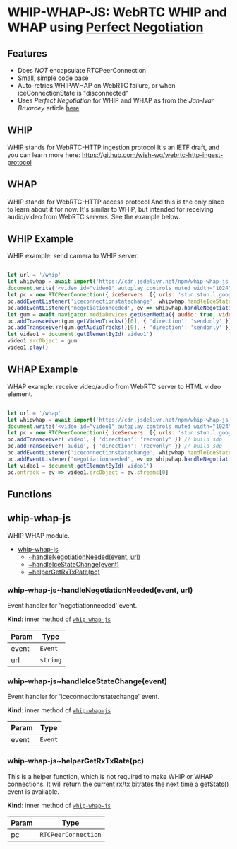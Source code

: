 [1]: https://blog.mozilla.org/webrtc/perfect-negotiation-in-webrtc/

# WHIP-WHAP-JS: WebRTC WHIP and WHAP using [Perfect Negotiation][1]

## Features
- Does *NOT* encapsulate RTCPeerConnection
- Small, simple code base
- Auto-retries WHIP/WHAP on WebRTC failure, or when iceConnectionState is "disconnected"
- Uses *Perfect Negotiation* for WHIP and WHAP as from the _Jan-Ivar Bruaroey_ article [here][1]


## WHIP
WHIP stands for WebRTC-HTTP ingestion protocol
It's an IETF draft, and you can learn more here:
https://github.com/wish-wg/webrtc-http-ingest-protocol

## WHAP
WHIP stands for WebRTC-HTTP access protocol
And this is the only place to learn about it for now.
It's similar to WHIP, but intended for receiving audio/video from WebRTC servers.
See the example below.



## WHIP Example

WHIP example: send camera to WHIP server.
```js

let url = '/whip'
let whipwhap = await import('https://cdn.jsdelivr.net/npm/whip-whap-js')
document.write('<video id="video1" autoplay controls muted width="1024" allowfullscreen/>')
let pc = new RTCPeerConnection({ iceServers: [{ urls: 'stun:stun.l.google.com:19302' }] })
pc.addEventListener('iceconnectionstatechange', whipwhap.handleIceStateChange)
pc.addEventListener('negotiationneeded', ev => whipwhap.handleNegotiationNeeded(ev, url))
let gum = await navigator.mediaDevices.getUserMedia({ audio: true, video: true })
pc.addTransceiver(gum.getVideoTracks()[0], { 'direction': 'sendonly' })
pc.addTransceiver(gum.getAudioTracks()[0], { 'direction': 'sendonly' })
let video1 = document.getElementById('video1')
video1.srcObject = gum
video1.play()

```

## WHAP Example

WHAP example: receive video/audio from WebRTC server to HTML video element. 
```js

let url = '/whap'
let whipwhap = await import('https://cdn.jsdelivr.net/npm/whip-whap-js')
document.write('<video id="video1" autoplay controls muted width="1024" allowfullscreen/>')
let pc = new RTCPeerConnection({ iceServers: [{ urls: 'stun:stun.l.google.com:19302' }] })
pc.addTransceiver('video', { 'direction': 'recvonly' }) // build sdp
pc.addTransceiver('audio', { 'direction': 'recvonly' }) // build sdp
pc.addEventListener('iceconnectionstatechange', whipwhap.handleIceStateChange)
pc.addEventListener('negotiationneeded', ev => whipwhap.handleNegotiationNeeded(ev, url))
let video1 = document.getElementById('video1')
pc.ontrack = ev => video1.srcObject = ev.streams[0]

```


## Functions
<a name="module_whip-whap-js"></a>

## whip-whap-js
WHIP WHAP module.


* [whip-whap-js](#module_whip-whap-js)
    * [~handleNegotiationNeeded(event, url)](#module_whip-whap-js..handleNegotiationNeeded)
    * [~handleIceStateChange(event)](#module_whip-whap-js..handleIceStateChange)
    * [~helperGetRxTxRate(pc)](#module_whip-whap-js..helperGetRxTxRate)

<a name="module_whip-whap-js..handleNegotiationNeeded"></a>

### whip-whap-js~handleNegotiationNeeded(event, url)
Event handler for 'negotiationneeded' event.

**Kind**: inner method of [<code>whip-whap-js</code>](#module_whip-whap-js)  

| Param | Type |
| --- | --- |
| event | <code>Event</code> | 
| url | <code>string</code> | 


<a name="module_whip-whap-js..handleIceStateChange"></a>

### whip-whap-js~handleIceStateChange(event)
Event handler for 'iceconnectionstatechange' event.

**Kind**: inner method of [<code>whip-whap-js</code>](#module_whip-whap-js)  

| Param | Type |
| --- | --- |
| event | <code>Event</code> | 


<a name="module_whip-whap-js..helperGetRxTxRate"></a>

### whip-whap-js~helperGetRxTxRate(pc)
This is a helper function, which is not required
to make WHIP or WHAP connections.
It will return the current rx/tx bitrates
the next time a getStats() event is available.

**Kind**: inner method of [<code>whip-whap-js</code>](#module_whip-whap-js)  

| Param | Type |
| --- | --- |
| pc | <code>RTCPeerConnection</code> | 

